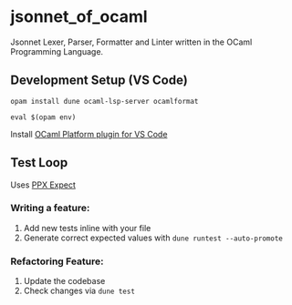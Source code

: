 # jsonnet_of_ocaml
Jsonnet Lexer, Parser, Formatter and Linter written in the OCaml Programming Language.

## Development Setup (VS Code)
```
opam install dune ocaml-lsp-server ocamlformat

eval $(opam env)
```

Install [OCaml Platform plugin for VS Code](https://github.com/ocamllabs/vscode-ocaml-platform)

## Test Loop
Uses [PPX Expect](https://github.com/janestreet/ppx_expect)

### Writing a feature:
1. Add new tests inline with your file
2. Generate correct expected values with `dune runtest --auto-promote`

### Refactoring Feature:
1. Update the codebase
2. Check changes via `dune test`
